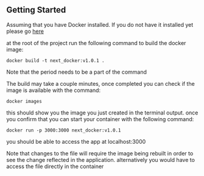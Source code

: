 ## Getting Started

Assuming that you have Docker installed. If you do not have it installed yet please go [here](https://docs.docker.com/engine/install/)

at the root of the project run the following command to build the docker image:

`docker build -t next_docker:v1.0.1 . `

Note that the period needs to be a part of the command

The build may take a couple minutes, once completed you can check if the image is available with the command: 

`docker images`

this should show you the image you just created in the terminal output. once you confirm that you can start your container with the following command:

`docker run -p 3000:3000 next_docker:v1.0.1`

you should be able to access the app at localhost:3000

Note that changes to the file will require the image being rebuilt in order to see the change reflected in the application. alternatively you would have to access the file directly in the container